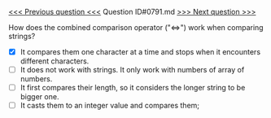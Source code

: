 [<<< Previous question <<<](0790.md)  Question ID#0791.md  [>>> Next question >>>](0792.md) 

How does the combined comparison operator ("<=>") work when comparing strings?

- [x] It compares them one character at a time and stops when it encounters different characters.
- [ ] It does not work with strings. It only work with numbers of array of numbers.
- [ ] It first compares their length, so it considers the longer string to be bigger one.
- [ ] It casts them to an integer value and compares them;
